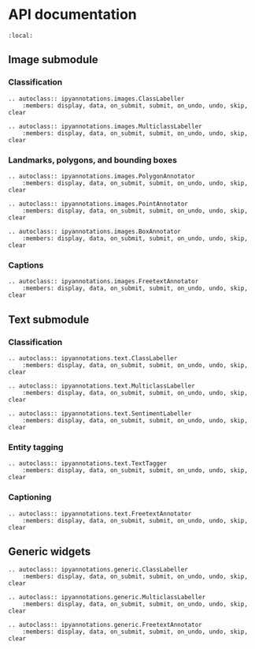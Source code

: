 # API documentation

```{contents}
:local:
```

## Image submodule

### Classification

```{eval-rst}
.. autoclass:: ipyannotations.images.ClassLabeller
    :members: display, data, on_submit, submit, on_undo, undo, skip, clear

.. autoclass:: ipyannotations.images.MulticlassLabeller
    :members: display, data, on_submit, submit, on_undo, undo, skip, clear
```

### Landmarks, polygons, and bounding boxes

```{eval-rst}
.. autoclass:: ipyannotations.images.PolygonAnnotator
    :members: display, data, on_submit, submit, on_undo, undo, skip, clear

.. autoclass:: ipyannotations.images.PointAnnotator
    :members: display, data, on_submit, submit, on_undo, undo, skip, clear

.. autoclass:: ipyannotations.images.BoxAnnotator
    :members: display, data, on_submit, submit, on_undo, undo, skip, clear

```

### Captions

```{eval-rst}
.. autoclass:: ipyannotations.images.FreetextAnnotator
    :members: display, data, on_submit, submit, on_undo, undo, skip, clear
```

## Text submodule

### Classification

```{eval-rst}
.. autoclass:: ipyannotations.text.ClassLabeller
    :members: display, data, on_submit, submit, on_undo, undo, skip, clear

.. autoclass:: ipyannotations.text.MulticlassLabeller
    :members: display, data, on_submit, submit, on_undo, undo, skip, clear

.. autoclass:: ipyannotations.text.SentimentLabeller
    :members: display, data, on_submit, submit, on_undo, undo, skip, clear

```

### Entity tagging

```{eval-rst}
.. autoclass:: ipyannotations.text.TextTagger
    :members: display, data, on_submit, submit, on_undo, undo, skip, clear
```

### Captioning

```{eval-rst}
.. autoclass:: ipyannotations.text.FreetextAnnotator
    :members: display, data, on_submit, submit, on_undo, undo, skip, clear
```


## Generic widgets

```{eval-rst}
.. autoclass:: ipyannotations.generic.ClassLabeller
    :members: display, data, on_submit, submit, on_undo, undo, skip, clear

.. autoclass:: ipyannotations.generic.MulticlassLabeller
    :members: display, data, on_submit, submit, on_undo, undo, skip, clear

.. autoclass:: ipyannotations.generic.FreetextAnnotator
    :members: display, data, on_submit, submit, on_undo, undo, skip, clear
```
